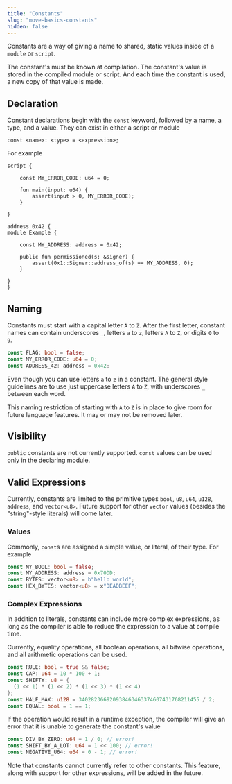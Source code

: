 ```yaml
---
title: "Constants"
slug: "move-basics-constants"
hidden: false
---
```

Constants are a way of giving a name to shared, static values inside of a `module` or `script`.

The constant's must be known at compilation. The constant's value is stored in the compiled module or script. And each time the constant is used, a new copy of that value is made.

## Declaration

Constant declarations begin with the `const` keyword, followed by a name, a type, and a value. They can exist in either a script or module
```
const <name>: <type> = <expression>;
```
For example
```rust=
script {

    const MY_ERROR_CODE: u64 = 0;

    fun main(input: u64) {
        assert(input > 0, MY_ERROR_CODE);
    }

}

address 0x42 {
module Example {

    const MY_ADDRESS: address = 0x42;

    public fun permissioned(s: &signer) {
        assert(0x1::Signer::address_of(s) == MY_ADDRESS, 0);
    }

}
}
```

## Naming

Constants must start with a capital letter `A` to `Z`. After the first letter, constant names can contain underscores `_`, letters `a` to `z`, letters `A` to `Z`, or digits `0` to `9`.
```rust
const FLAG: bool = false;
const MY_ERROR_CODE: u64 = 0;
const ADDRESS_42: address = 0x42;
```
Even though you can use letters `a` to `z` in a constant. The general style guidelines are to use just uppercase letters `A` to `Z`, with underscores `_` between each word.


This naming restriction of starting with `A` to `Z` is in place to give room for future language features. It may or may not be removed later.


## Visibility

`public` constants are not currently supported. `const` values can be used only in the declaring module.


## Valid Expressions

Currently, constants are limited to the primitive types `bool`, `u8`, `u64`, `u128`, `address`, and `vector<u8>`. Future support for other `vector` values (besides the "string"-style literals) will come later.

### Values

Commonly, `const`s are assigned a simple value, or literal, of their type.
For example
```rust
const MY_BOOL: bool = false;
const MY_ADDRESS: address = 0x70DD;
const BYTES: vector<u8> = b"hello world";
const HEX_BYTES: vector<u8> = x"DEADBEEF";
```

### Complex Expressions

In addition to literals, constants can include more complex expressions, as long as the compiler is able to reduce the expression to a value at compile time.

Currently, equality operations, all boolean operations, all bitwise operations, and all arithmetic operations can be used.
```rust
const RULE: bool = true && false;
const CAP: u64 = 10 * 100 + 1;
const SHIFTY: u8 = {
  (1 << 1) * (1 << 2) * (1 << 3) * (1 << 4)
};
const HALF_MAX: u128 = 340282366920938463463374607431768211455 / 2;
const EQUAL: bool = 1 == 1;
```
If the operation would result in a runtime exception, the compiler will give an error that it is unable to generate the constant's value
```rust
const DIV_BY_ZERO: u64 = 1 / 0; // error!
const SHIFT_BY_A_LOT: u64 = 1 << 100; // error!
const NEGATIVE_U64: u64 = 0 - 1; // error!
```

Note that constants cannot currently refer to other constants. This feature, along with support for other expressions, will be added in the future.